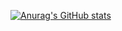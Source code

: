 [![Anurag's GitHub stats](https://github-readme-stats.vercel.app/api?username=ghpvampiro)](https://github.com/anuraghazra/github-readme-stats)



